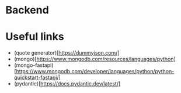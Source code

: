 # Backend


# Useful links

- (quote generator)[https://dummyjson.com/]
- (mongo)[https://www.mongodb.com/resources/languages/python]
- (mongo-fastapi)[https://www.mongodb.com/developer/languages/python/python-quickstart-fastapi/]
- (pydantic)[https://docs.pydantic.dev/latest/]